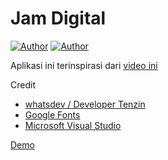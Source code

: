 # Jam Digital
[![Author](https://img.shields.io/badge/author-muhammad%20bhaska-green.svg)](https://github.com/muhammadbhaska)
[![Author](https://img.shields.io/badge/author-Junianto%20Endra-green.svg)](https://github.com/J3ndra)

Aplikasi ini terinspirasi dari [video ini](https://www.youtube.com/watch?v=DUEyiEnMVj4&list=PLkBfv4fGBau8rXtgJn90cAn2JziWATBk1)

Credit
- [whatsdev / Developer Tenzin](https://www.youtube.com/channel/UC0tRdbXVDbhaRvZPKsRgmxg)
- [Google Fonts](https://fonts.google.com/)
- [Microsoft Visual Studio](https://code.visualstudio.com/)

[Demo](https://muhammadbhaska.github.io/jamdigital-js/)
